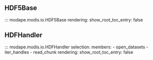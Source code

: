 
## HDF5Base

::: modape.modis.io.HDF5Base
    rendering:
      show_root_toc_entry: false


## HDFHandler

::: modape.modis.io.HDFHandler
    selection:
      members:
       - open_datasets
       - iter_handles
       - read_chunk
    rendering:
      show_root_toc_entry: false
